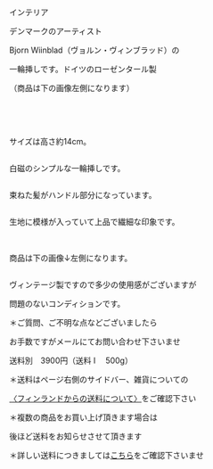<link rel="stylesheet" type="text/css" href="/assets/css/styles.css">

インテリア

デンマークのアーティスト

Bjorn Wiinblad（ヴョルン・ヴィンブラッド）の

一輪挿しです。ドイツのローゼンタール製

（商品は下の画像左側になります）

<img alt="" src="http://blog.cnobi.jp/v1/blog/user/71e35865e9e62f3f9d70420d6124d2ab/1615748758"/> 

　

<img alt="" src="http://blog.cnobi.jp/v1/blog/user/71e35865e9e62f3f9d70420d6124d2ab/1537477831"/>

サイズは高さ約14cm。

<img alt="" src="http://blog.cnobi.jp/v1/blog/user/71e35865e9e62f3f9d70420d6124d2ab/1537478742"/> 

白磁のシンプルな一輪挿しです。

<img alt="" src="http://blog.cnobi.jp/v1/blog/user/71e35865e9e62f3f9d70420d6124d2ab/1537478743"/> 

束ねた髪がハンドル部分になっています。

<img alt="" src="http://blog.cnobi.jp/v1/blog/user/71e35865e9e62f3f9d70420d6124d2ab/1537478744"/> 

生地に模様が入っていて上品で繊細な印象です。

<img alt="" src="http://blog.cnobi.jp/v1/blog/user/71e35865e9e62f3f9d70420d6124d2ab/1537478745"/> 

<img alt="" src="http://blog.cnobi.jp/v1/blog/user/71e35865e9e62f3f9d70420d6124d2ab/1537478746"/> 

商品は下の画像↓左側になります。

<img alt="" src="http://blog.cnobi.jp/v1/blog/user/71e35865e9e62f3f9d70420d6124d2ab/1537477891"/> 

 ヴィンテージ製ですので多少の使用感がございますが

 問題のないコンディションです。

 ＊ご質問、ご不明な点などございましたら

 お手数ですがメールにてお問い合わせ下さいませ

 送料別　3900円（送料 I　 500g）

＊送料はページ右側のサイドバー、雑貨についての

[〈フィンランドからの送料について〉](https://dkzakka.github.io/2005/03/31/雑貨について.html)をご確認下さい

 ＊複数の商品をお買い上げ頂きます場合は

 後ほど送料をお知らせさせて頂きます

 ＊詳しい送料につきましては[こちら](http://dkzakka.blog.shinobi.jp/Entry/3385/)をご確認下さいませ
